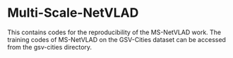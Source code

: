 # Multi-Scale-NetVLAD
This contains codes for the reproducibility of the MS-NetVLAD work. The training codes of MS-NetVLAD on the GSV-Cities dataset can be accessed from the gsv-cities directory.  

